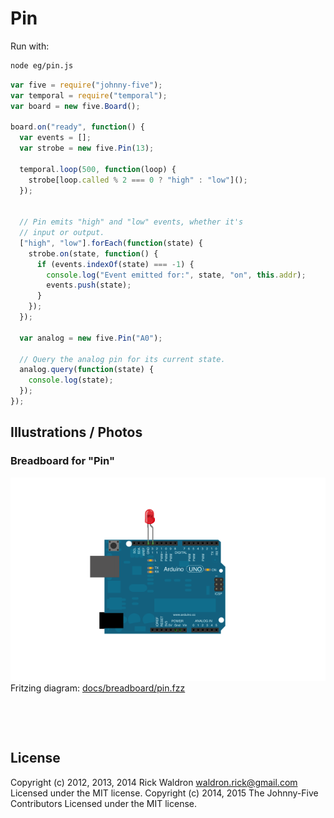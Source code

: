 <!--remove-start-->

# Pin



Run with:
```bash
node eg/pin.js
```

<!--remove-end-->

```javascript
var five = require("johnny-five");
var temporal = require("temporal");
var board = new five.Board();

board.on("ready", function() {
  var events = [];
  var strobe = new five.Pin(13);

  temporal.loop(500, function(loop) {
    strobe[loop.called % 2 === 0 ? "high" : "low"]();
  });


  // Pin emits "high" and "low" events, whether it's
  // input or output.
  ["high", "low"].forEach(function(state) {
    strobe.on(state, function() {
      if (events.indexOf(state) === -1) {
        console.log("Event emitted for:", state, "on", this.addr);
        events.push(state);
      }
    });
  });

  var analog = new five.Pin("A0");

  // Query the analog pin for its current state.
  analog.query(function(state) {
    console.log(state);
  });
});

```


## Illustrations / Photos


### Breadboard for "Pin"



![docs/breadboard/pin.png](breadboard/pin.png)<br>
Fritzing diagram: [docs/breadboard/pin.fzz](breadboard/pin.fzz)

&nbsp;





&nbsp;

<!--remove-start-->

## License
Copyright (c) 2012, 2013, 2014 Rick Waldron <waldron.rick@gmail.com>
Licensed under the MIT license.
Copyright (c) 2014, 2015 The Johnny-Five Contributors
Licensed under the MIT license.

<!--remove-end-->
